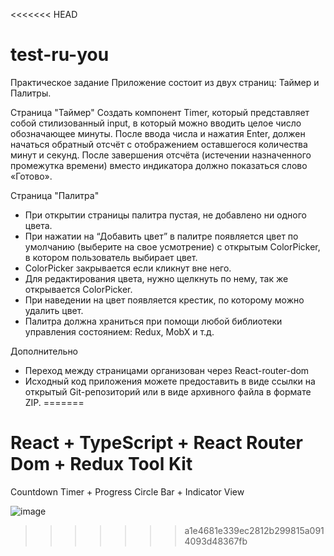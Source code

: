 <<<<<<< HEAD
# test-ru-you
Практическое задание
Приложение состоит из двух страниц: Таймер и Палитры.

Страница "Таймер"
Создать компонент Timer, который представляет собой стилизованный input, в который можно вводить целое число обозначающее минуты. После ввода числа и нажатия Enter, должен начаться обратный отсчёт с отображением оставшегося количества минут и секунд. После завершения отсчёта (истечении назначенного промежутка времени) вместо индикатора должно показаться слово «Готово».

Страница "Палитра"
- При открытии страницы палитра пустая, не добавлено ни одного цвета.
- При нажатии на “Добавить цвет” в палитре появляется цвет по умолчанию (выберите на свое усмотрение) с открытым ColorPicker, в котором пользователь выбирает цвет.
- ColorPicker закрывается если кликнут вне него.
- Для редактирования цвета, нужно щелкнуть по нему, так же открывается ColorPicker.
- При наведении на цвет появляется крестик, по которому можно удалить цвет.
- Палитра должна храниться при помощи любой библиотеки управления состоянием: Redux, MobX и т.д.

Дополнительно
- Переход между страницами организован через React-router-dom
- Исходный код приложения можете предоставить в виде ссылки на открытый Git-репозиторий или в виде архивного файла в формате ZIP.
=======
# React + TypeScript + React Router Dom + Redux Tool Kit

Countdown Timer + Progress Circle Bar + Indicator View

![image](https://github.com/AlexanderAnnamov/test-ru-you/assets/121028112/0618e10e-c9f5-4387-b071-1131f0db4c2b)


>>>>>>> a1e4681e339ec2812b299815a0914093d48367fb

